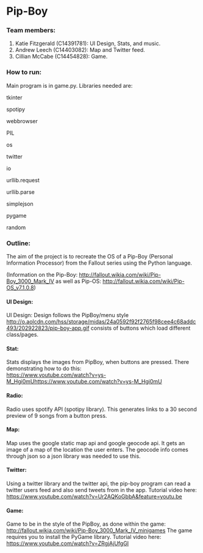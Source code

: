 # Pip-Boy

### Team members:
1. Katie Fitzgerald (C14391781): UI Design, Stats, and music.
2. Andrew Leech (C14403082): Map and Twitter feed.
3. Cillian McCabe (C14454828): Game.

### How to run:
Main program is in game.py. Libraries needed are: 

tkinter

spotipy

webbrowser

PIL

os

twitter

io

urllib.request

urllib.parse

simplejson

pygame

random

### Outline:
The aim of the project is to recreate the OS of a Pip-Boy (Personal Information Processor) from the Fallout series using the Python language.

(Information on the Pip-Boy: http://fallout.wikia.com/wiki/Pip-Boy_3000_Mark_IV as well as Pip-OS: http://fallout.wikia.com/wiki/Pip-OS_v7.1.0.8)

#### UI Design:
UI Design: Design follows the PipBoy/menu style http://o.aolcdn.com/hss/storage/midas/24a0592f92f2765f98cee4c68addc493/202922823/pip-boy-app.gif 
consists of buttons which load different class/pages.

#### Stat:
Stats displays the images from PipBoy, when buttons are pressed. There demonstrating how to do this:  
https://www.youtube.com/watch?v=ys-M_Hgi0mUhttps://www.youtube.com/watch?v=ys-M_Hgi0mU

#### Radio:
Radio uses spotify API (spotipy library). This generates links to a 30 second preview of 9 songs from a button press. 

#### Map:
Map uses the google static map api and google geocode api. It gets an image of a map of the location the user enters.
The geocode info comes through json so a json library was needed to use this.

#### Twitter:
Using a twitter library and the twitter api, the pip-boy program can read a twitter users feed and also send tweets from in the app.
Tutorial video here: https://www.youtube.com/watch?v=Ur2AQKoGbbA&feature=youtu.be

#### Game:
Game to be in the style of the PipBoy, as done within the game: http://fallout.wikia.com/wiki/Pip-Boy_3000_Mark_IV_minigames
The game requires you to install the PyGame library. Tutorial video here: https://www.youtube.com/watch?v=ZRgjAjUfgGI 
